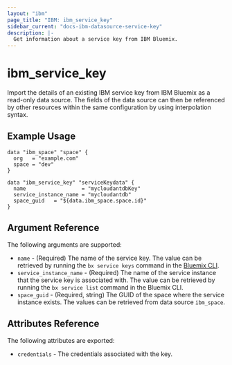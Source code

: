 ```yaml
---
layout: "ibm"
page_title: "IBM: ibm_service_key"
sidebar_current: "docs-ibm-datasource-service-key"
description: |-
  Get information about a service key from IBM Bluemix.
---
```


# ibm\_service_key

Import the details of an existing IBM service key from IBM Bluemix as a read-only data source. The fields of the data source can then be referenced by other resources within the same configuration by using interpolation syntax. 

## Example Usage

```hcl
data "ibm_space" "space" {
  org   = "example.com"
  space = "dev"
}

data "ibm_service_key" "serviceKeydata" {
  name                  = "mycloudantdbKey"
  service_instance_name = "mycloudantdb"
  space_guid   = "${data.ibm_space.space.id}"
}
```

## Argument Reference

The following arguments are supported:

* `name` - (Required) The name of the service key. The value can be retrieved by running the `bx service keys` command in the [Bluemix CLI](https://console.ng.bluemix.net/docs/cli/reference/bluemix_cli/index.html#getting-started).
* `service_instance_name` - (Required) The name of the service instance that the service key is associated with. The value can be retrieved by running the `bx service list` command in the Bluemix CLI.
* `space_guid` - (Required, string) The GUID of the space where the service instance exists. The values can be retrieved from data source `ibm_space`.

## Attributes Reference

The following attributes are exported:

* `credentials` - The credentials associated with the key.  
